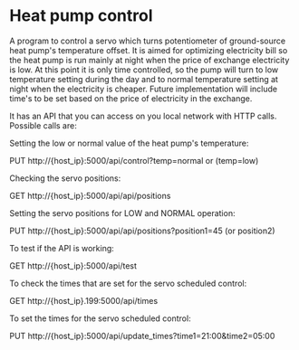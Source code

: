 # Heat pump control
A program to control a servo which turns potentiometer of ground-source heat pump's temperature offset. It is aimed for optimizing electricity bill so the heat pump is run mainly at night when the price of exchange electricity is low.
At this point it is only time controlled, so the pump will turn to low temperature setting during the day and to normal temperature setting at night when the electricity is cheaper.
Future implementation will include time's to be set based on the price of electricity in the exchange.

It has an API that you can access on you local network with HTTP calls. Possible calls are:

Setting the low or normal value of the heat pump's temperature:

PUT http://{host_ip}:5000/api/control?temp=normal or (temp=low)


Checking the servo positions:

GET http://{host_ip}:5000/api/api/positions


Setting the servo positions for LOW and NORMAL operation:

PUT http://{host_ip}:5000/api/api/positions?position1=45 (or position2)


To test if the API is working:

GET http://{host_ip}:5000/api/test


To check the times that are set for the servo scheduled control:

GET http://{host_ip}.199:5000/api/times


To set the times for the servo scheduled control:

PUT http://{host_ip}:5000/api/update_times?time1=21:00&time2=05:00
